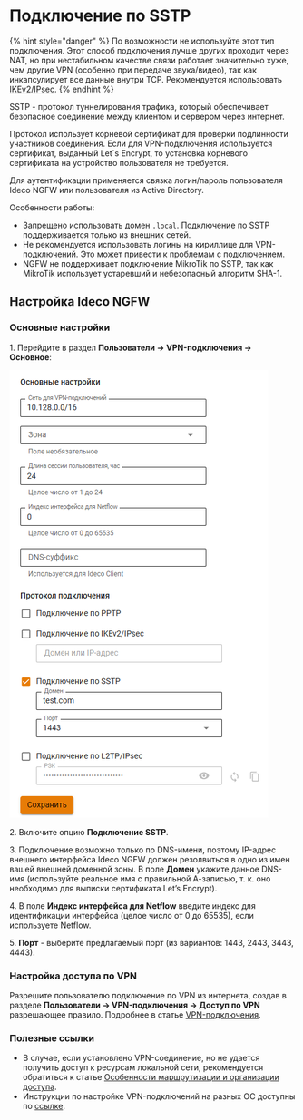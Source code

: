 # Подключение по SSTP

{% hint style="danger" %}
По возможности не используйте этот тип подключения. Этот способ подключения лучше других проходит через NAT, но при нестабильном качестве связи работает значительно хуже, чем другие VPN (особенно при передаче звука/видео), так как инкапсулирует все данные внутри TCP. Рекомендуется использовать [IKEv2/IPsec](ipsec-ikev2.md).
{% endhint %}

SSTP - протокол туннелирования трафика, который обеспечивает безопасное соединение между клиентом и сервером через интернет. 

Протокол использует корневой сертификат для проверки подлинности участников соединения. Если для VPN-подключения используется сертификат, выданный Let`s Encrypt, то установка корневого сертификата на устройство пользователя не требуется. 

Для аутентификации применяется связка логин/пароль пользователя Ideco NGFW или пользователя из Active Directory.

Особенности работы:

* Запрещено использовать домен `.local`. Подключение по SSTP поддерживается только из внешних сетей.
* Не рекомендуется использовать логины на кириллице для VPN-подключений. Это может привести к проблемам с подключением.
* NGFW не поддерживает подключение MikroTik по SSTP, так как MikroTik использует устаревший и небезопасный алгоритм SHA-1.

## Настройка Ideco NGFW

### Основные настройки

1\. Перейдите в раздел **Пользователи -> VPN-подключения -> Основное**:

![](/.gitbook/assets/vpn-authorization5.png)

2\. Включите опцию **Подключение SSTP**.

3\. Подключение возможно только по DNS-имени, поэтому IP-адрес внешнего интерфейса Ideco NGFW должен резолвиться в одно из имен вашей внешней доменной зоны. В поле **Домен** укажите данное DNS-имя (используйте реальное имя с правильной А-записью, т. к. оно необходимо для выписки сертификата Let’s Encrypt).

4\. В поле **Индекс интерфейса для Netflow** введите индекс для идентификации интерфейса (целое число от 0 до 65535), если используете Netflow.

5\. **Порт** - выберите предлагаемый порт (из вариантов: 1443, 2443, 3443, 4443).

### Настройка доступа по VPN

Разрешите пользователю подключение по VPN из интернета, создав в разделе **Пользователи -> VPN-подключения -> Доступ по VPN** разрешающее правило. Подробнее в статье [VPN-подключения](/settings/users/authorization/vpn-connection/README.md).

### Полезные ссылки

* В случае, если установлено VPN-соединение, но не удается получить доступ к ресурсам локальной сети, рекомендуется обратиться к статье [Особенности маршрутизации и организации доступа](features.md).
* Инструкции по настройке VPN-подключений на разных ОС доступны по [ссылке](/recipes/popular-recipes/vpn/README.md).